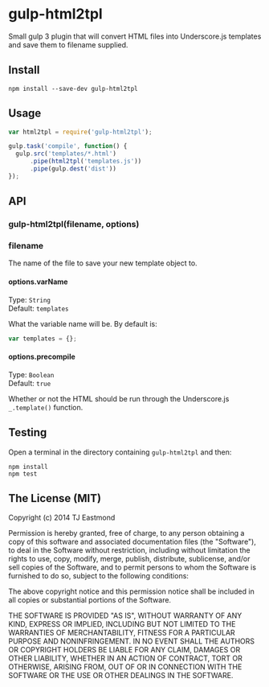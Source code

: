 # gulp-html2tpl

Small gulp 3 plugin that will convert HTML files into Underscore.js templates and save them to filename supplied.

## Install

```shell
npm install --save-dev gulp-html2tpl
```

## Usage

```javascript
var html2tpl = require('gulp-html2tpl');

gulp.task('compile', function() {
  gulp.src('templates/*.html')
      .pipe(html2tpl('templates.js'))
      .pipe(gulp.dest('dist'))
});
```

## API

### gulp-html2tpl(filename, options)

### filename
The name of the file to save your new template object to.

#### options.varName
Type: `String`<br />
Default: `templates`

What the variable name will be. By default is:

```javascript
var templates = {};
```

#### options.precompile
Type: `Boolean`<br />
Default: `true`

Whether or not the HTML should be run through the Underscore.js `_.template()` function.

## Testing

Open a terminal in the directory containing `gulp-html2tpl` and then:

```shell
npm install
npm test
```

## The License (MIT)
Copyright (c) 2014 TJ Eastmond

Permission is hereby granted, free of charge, to any person obtaining a copy of this software and associated documentation files (the "Software"), to deal in the Software without restriction, including without limitation the rights to use, copy, modify, merge, publish, distribute, sublicense, and/or sell copies of the Software, and to permit persons to whom the Software is furnished to do so, subject to the following conditions:

The above copyright notice and this permission notice shall be included in all copies or substantial portions of the Software.

THE SOFTWARE IS PROVIDED "AS IS", WITHOUT WARRANTY OF ANY KIND, EXPRESS OR IMPLIED, INCLUDING BUT NOT LIMITED TO THE WARRANTIES OF MERCHANTABILITY, FITNESS FOR A PARTICULAR PURPOSE AND NONINFRINGEMENT. IN NO EVENT SHALL THE AUTHORS OR COPYRIGHT HOLDERS BE LIABLE FOR ANY CLAIM, DAMAGES OR OTHER LIABILITY, WHETHER IN AN ACTION OF CONTRACT, TORT OR OTHERWISE, ARISING FROM, OUT OF OR IN CONNECTION WITH THE SOFTWARE OR THE USE OR OTHER DEALINGS IN THE SOFTWARE.
